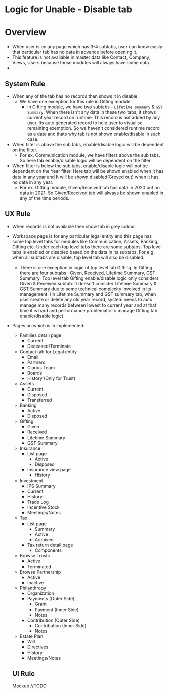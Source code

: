 # Logic for Unable - Disable tab

# Overview

- When user is on any page which has 3-4 subtabs, user can know easily that particular tab has no data in advance before opening it.
- This feature is not available in master data like Contact, Company, Views, Users because those modules will always have some data.
- 


## System Rule

- When any of the tab has no records then shows it in disable.
  - We have one exception for this rule in Gifting module. 
    - In Gifting module, we have two subtabs - `Lifetime summary` & `GST Summary`. When there isn't any data in these two tabs, it shows current year record on runtime. This record is not added by any user. Its auto generated record to help user to visualise remaining exemption. So we haven't considered runtime record as a data and thats why tab is not shown enable/disable in such case.
- When filter is above the sub tabs, enable/disable logic will be dependent on the filter.
  - For ex. Communication module, we have filters above the sub tabs. So here tab enable/disable logic will be dependent on the filter.
- When filter is below the sub tabs, enable/disable logic will not be dependent on the Year filter. Here tab will be shown enabled when it has data in any year and It will be shown disabled(Greyed out) when it has no data in any year.
  - For ex. Gifting module, Given/Received tab has data in 2020 but no data in 2021. So Given/Received tab will always be shown enabled in any of the time periods.

## UX Rule

- When records is not available then show tab in grey colour.

- Workspace page is for any particular legal entity and this page has some top level tabs for modules like Communication, Assets, Banking, Gifting etc. Under each top level tabs there are some subtabs. Top level tabs is enabled or disabled based on the data in its subtabs. For e.g. when all subtabs are disable, top level tab will also be disabled.

  - There is one exception in logic of top level tab Gifting. In Gifting there are four subtabs : Given, Received, Lifetime Summary, GST Summary. Top level tab Gifting enable/disable logic only considers Given & Received subtab. It doesn't consider Lifetime Summary & GST Summary due to some technical complexity involved in its management. (In Lifetime Summary and GST summary tab, when user create or delete any old year record, system needs to auto manage many records between lowest to current year and at that time it is hard and performance problematic to manage Gifting tab enable/disable logic)

- Pages on which is in implemented:  
  - Families detail page
    - Current
    - Deceased/Terminate
  - Contact tab for Legal entity
    - Email
    - Partners
    - Clarius Team
    - Boards
    - History (Only for Trust)
  - Assets
    - Current
    - Disposed
    - Transferred
  - Banking
    - Active
    - Disposed
  - Gifting
    - Given
    - Received
    - Lifetime Summary
    - GST Summary
  - Insurance
    - List page
      - Active
      - Disposed
    - Insurance view page
      - History
  - Investment
    - IPS Summary
    - Current
    - History
    - Trade Log
    - Incentive Stock
    - Meetings/Notes
  - Tax
    - List page
      - Summary
      - Active
      - Archived
    - Tax return detail page
      - Components
  - Browse Trusts 
    - Active
    - Terminated
  - Browse Partnership
    - Active
    - Inactive
  - Philanthropy
    - Organization
    - Payments (Outer Side)
      - Grant
      - Payment (Inner Side)
      - Notes
    - Contribution (Outer Side)
      - Contribution (Inner Side)
      - Notes
  - Estate Plan
    - Will
    - Directives
    - History
    - Meetings/Notes

  ## UI Rule
  
  Mockup //TODO
